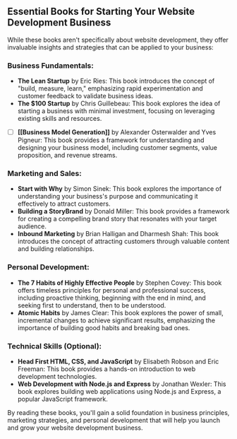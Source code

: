 ## Essential Books for Starting Your Website Development Business

While these books aren't specifically about website development, they offer invaluable insights and strategies that can be applied to your business:

### Business Fundamentals:

- **The Lean Startup** by Eric Ries: This book introduces the concept of "build, measure, learn," emphasizing rapid experimentation and customer feedback to validate business ideas.
- **The $100 Startup** by Chris Guillebeau: This book explores the idea of starting a business with minimal investment, focusing on leveraging existing skills and resources.
- [ ] **[[Business Model Generation]]** by Alexander Osterwalder and Yves Pigneur: This book provides a framework for understanding and designing your business model, including customer segments, value proposition, and revenue streams.

### Marketing and Sales:

- **Start with Why** by Simon Sinek: This book explores the importance of understanding your business's purpose and communicating it effectively to attract customers.
- **Building a StoryBrand** by Donald Miller: This book provides a framework for creating a compelling brand story that resonates with your target audience.
- **Inbound Marketing** by Brian Halligan and Dharmesh Shah: This book introduces the concept of attracting customers through valuable content and building relationships.

### Personal Development:

- **The 7 Habits of Highly Effective People** by Stephen Covey: This book offers timeless principles for personal and professional success, including proactive thinking, beginning with the end in mind, and seeking first to understand, then to be understood.
- **Atomic Habits** by James Clear: This book explores the power of small, incremental changes to achieve significant results, emphasizing the importance of building good habits and breaking bad ones.

### Technical Skills (Optional):

- **Head First HTML, CSS, and JavaScript** by Elisabeth Robson and Eric Freeman: This book provides a hands-on introduction to web development technologies.
- **Web Development with Node.js and Express** by Jonathan Wexler: This book explores building web applications using Node.js and Express, a popular JavaScript framework.

By reading these books, you'll gain a solid foundation in business principles, marketing strategies, and personal development that will help you launch and grow your website development business.
